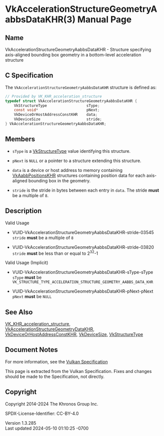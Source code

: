# VkAccelerationStructureGeometryAabbsDataKHR(3) Manual Page

## Name

VkAccelerationStructureGeometryAabbsDataKHR - Structure specifying
axis-aligned bounding box geometry in a bottom-level acceleration
structure



## <a href="#_c_specification" class="anchor"></a>C Specification

The `VkAccelerationStructureGeometryAabbsDataKHR` structure is defined
as:

``` c
// Provided by VK_KHR_acceleration_structure
typedef struct VkAccelerationStructureGeometryAabbsDataKHR {
    VkStructureType                  sType;
    const void*                      pNext;
    VkDeviceOrHostAddressConstKHR    data;
    VkDeviceSize                     stride;
} VkAccelerationStructureGeometryAabbsDataKHR;
```

## <a href="#_members" class="anchor"></a>Members

- `sType` is a [VkStructureType](https://registry.khronos.org/vulkan/specs/1.3-extensions/man/html/VkStructureType.html) value identifying
  this structure.

- `pNext` is `NULL` or a pointer to a structure extending this
  structure.

- `data` is a device or host address to memory containing
  [VkAabbPositionsKHR](https://registry.khronos.org/vulkan/specs/1.3-extensions/man/html/VkAabbPositionsKHR.html) structures containing
  position data for each axis-aligned bounding box in the geometry.

- `stride` is the stride in bytes between each entry in `data`. The
  stride **must** be a multiple of `8`.

## <a href="#_description" class="anchor"></a>Description

Valid Usage

- <a href="#VUID-VkAccelerationStructureGeometryAabbsDataKHR-stride-03545"
  id="VUID-VkAccelerationStructureGeometryAabbsDataKHR-stride-03545"></a>
  VUID-VkAccelerationStructureGeometryAabbsDataKHR-stride-03545  
  `stride` **must** be a multiple of `8`

- <a href="#VUID-VkAccelerationStructureGeometryAabbsDataKHR-stride-03820"
  id="VUID-VkAccelerationStructureGeometryAabbsDataKHR-stride-03820"></a>
  VUID-VkAccelerationStructureGeometryAabbsDataKHR-stride-03820  
  `stride` **must** be less than or equal to 2<sup>32</sup>-1

Valid Usage (Implicit)

- <a href="#VUID-VkAccelerationStructureGeometryAabbsDataKHR-sType-sType"
  id="VUID-VkAccelerationStructureGeometryAabbsDataKHR-sType-sType"></a>
  VUID-VkAccelerationStructureGeometryAabbsDataKHR-sType-sType  
  `sType` **must** be
  `VK_STRUCTURE_TYPE_ACCELERATION_STRUCTURE_GEOMETRY_AABBS_DATA_KHR`

- <a href="#VUID-VkAccelerationStructureGeometryAabbsDataKHR-pNext-pNext"
  id="VUID-VkAccelerationStructureGeometryAabbsDataKHR-pNext-pNext"></a>
  VUID-VkAccelerationStructureGeometryAabbsDataKHR-pNext-pNext  
  `pNext` **must** be `NULL`

## <a href="#_see_also" class="anchor"></a>See Also

[VK_KHR_acceleration_structure](https://registry.khronos.org/vulkan/specs/1.3-extensions/man/html/VK_KHR_acceleration_structure.html),
[VkAccelerationStructureGeometryDataKHR](https://registry.khronos.org/vulkan/specs/1.3-extensions/man/html/VkAccelerationStructureGeometryDataKHR.html),
[VkDeviceOrHostAddressConstKHR](https://registry.khronos.org/vulkan/specs/1.3-extensions/man/html/VkDeviceOrHostAddressConstKHR.html),
[VkDeviceSize](https://registry.khronos.org/vulkan/specs/1.3-extensions/man/html/VkDeviceSize.html),
[VkStructureType](https://registry.khronos.org/vulkan/specs/1.3-extensions/man/html/VkStructureType.html)

## <a href="#_document_notes" class="anchor"></a>Document Notes

For more information, see the <a
href="https://registry.khronos.org/vulkan/specs/1.3-extensions/html/vkspec.html#VkAccelerationStructureGeometryAabbsDataKHR"
target="_blank" rel="noopener">Vulkan Specification</a>

This page is extracted from the Vulkan Specification. Fixes and changes
should be made to the Specification, not directly.

## <a href="#_copyright" class="anchor"></a>Copyright

Copyright 2014-2024 The Khronos Group Inc.

SPDX-License-Identifier: CC-BY-4.0

Version 1.3.285  
Last updated 2024-05-10 01:10:25 -0700
